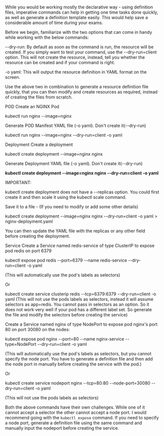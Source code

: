 While you would be working mostly the declarative way - using definition files, imperative commands can help in getting one time tasks done quickly, 
as well as generate a definition template easily. This would help save a considerable amount of time during your exams.

Before we begin, familiarize with the two options that can come in handy while working with the below commands:

--dry-run: By default as soon as the command is run, the resource will be created. If you simply want to 
test your command, use the --dry-run=client option. This will not create the resource, instead, tell you whether the resource 
can be created and if your command is right.

-o yaml: This will output the resource definition in YAML format on the screen.



Use the above two in combination to generate a resource definition file quickly, that you can then modify and create resources 
as required, instead of creating the files from scratch.



POD
Create an NGINX Pod

kubectl run nginx --image=nginx



Generate POD Manifest YAML file (-o yaml). Don't create it(--dry-run)

kubectl run nginx --image=nginx  --dry-run=client -o yaml



Deployment
Create a deployment

kubectl create deployment --image=nginx nginx



Generate Deployment YAML file (-o yaml). Don't create it(--dry-run)

**kubectl create deployment --image=nginx nginx --dry-run=client -o yaml**



IMPORTANT:

kubectl create deployment does not have a --replicas option. You could first create it and then scale it using the kubectl scale command.



Save it to a file - (If you need to modify or add some other details)

kubectl create deployment --image=nginx nginx --dry-run=client -o yaml > nginx-deployment.yaml

You can then update the YAML file with the replicas or any other field before creating the deployment.



Service
Create a Service named redis-service of type ClusterIP to expose pod redis on port 6379

<addr> kubectl expose pod redis --port=6379 --name redis-service --dry-run=client -o yaml </addr>

(This will automatically use the pod's labels as selectors)

Or

kubectl create service clusterip redis --tcp=6379:6379 --dry-run=client -o yaml  (This will not use the pods labels as selectors, instead it will assume selectors as app=redis. You cannot pass in selectors as an option. So it does not work very well if your pod has a different label set. So generate the file and modify the selectors before creating the service)



Create a Service named nginx of type NodePort to expose pod nginx's port 80 on port 30080 on the nodes:

kubectl expose pod nginx --port=80 --name nginx-service --type=NodePort --dry-run=client -o yaml

(This will automatically use the pod's labels as selectors, but you cannot specify the node port. You have to generate a definition file and then add the node port in manually before creating the service with the pod.)

Or

kubectl create service nodeport nginx --tcp=80:80 --node-port=30080 --dry-run=client -o yaml

(This will not use the pods labels as selectors)

Both the above commands have their own challenges. While one of it cannot accept a selector the other cannot accept a node port. I would recommend going with the `kubectl expose` command. If you need to specify a node port, generate a definition file using the same command and manually input the nodeport before creating the service.
